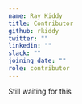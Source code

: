 ```yaml
---
name: Ray Kiddy
title: Contributor
github: rkiddy
twitter: ""
linkedin: ""
slack: ""
joining_date: ""
role: contributor
---
```


Still waiting for this
